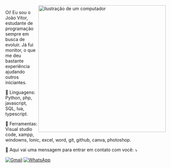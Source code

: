 <img src="https://raw.githubusercontent.com/MicaelliMedeiros/micaellimedeiros/master/image/computer-illustration.png" alt="ilustração de um computador" min-width="400px" max-width="400px" width="400px" align="right">

<p align="left"> 
  Oi! Eu sou o João Vitor, estudante de programação sempre em busca de evoluir.
  Já fui monitor, o que me deu bastante experiência ajudando outros iniciantes.
</p>

<p align="left">
  🤖 Linguagens: Python, php, javascript, SQL, lua, typescript. 
</p>

<p align="left">
  💼 Ferramentas: Visual studio code, xampp, windowns, Ionic, excel, word, git, github, canva, photoshop.
</p>

<p align="left">
  💌 Aqui vai uma mensagem para entrar em contato com você: ⤵️
</p>

<p align="left">
  <a href="joaovitorlacerdaif@gmail.com" title="Gmail">
  <img src="https://img.shields.io/badge/-Gmail-FF0000?style=flat-square&labelColor=FF0000&logo=gmail&logoColor=white&link=LINK-DO-SEU-GMAIL" alt="Gmail"/></a>
  <!-- <a href="#" title="LinkedIn"> preciso fazer a verificação
  <img src="https://img.shields.io/badge/-Linkedin-0e76a8?style=flat-square&logo=Linkedin&logoColor=white&link=LINK-DO-SEU-LINKEDIN" alt="LinkedIn"/></a> -->
  <a href="https://wa.me/5532988684240" title="WhatsApp">
  <img src="https://img.shields.io/badge/-WhatsApp-25d366?style=flat-square&labelColor=25d366&logo=whatsapp&logoColor=white&link=API-DO-SEU-WHATSAPP" alt="WhatsApp"/></a>
</p>
